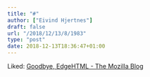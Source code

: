 ```yaml
---
title: "#"
author: ["Eivind Hjertnes"]
draft: false
url: "/2018/12/13/8/1983"
type: "post"
date: 2018-12-13T18:36:47+01:00
---
```


Liked:
[Goodbye,
EdgeHTML - The Mozilla Blog](https://blog.mozilla.org/blog/2018/12/06/goodbye-edge/)
